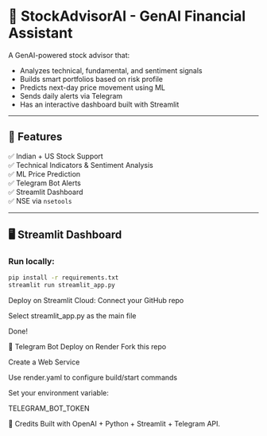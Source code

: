 # 🧠 StockAdvisorAI - GenAI Financial Assistant

A GenAI-powered stock advisor that:
- Analyzes technical, fundamental, and sentiment signals
- Builds smart portfolios based on risk profile
- Predicts next-day price movement using ML
- Sends daily alerts via Telegram
- Has an interactive dashboard built with Streamlit

---

## 🚀 Features

✅ Indian + US Stock Support  
✅ Technical Indicators & Sentiment Analysis  
✅ ML Price Prediction  
✅ Telegram Bot Alerts  
✅ Streamlit Dashboard  
✅ NSE via `nsetools`

---

## 🖥 Streamlit Dashboard

### Run locally:

```bash
pip install -r requirements.txt
streamlit run streamlit_app.py
```

Deploy on Streamlit Cloud:
Connect your GitHub repo

Select streamlit_app.py as the main file

Done!

🤖 Telegram Bot
Deploy on Render
Fork this repo

Create a Web Service

Use render.yaml to configure build/start commands

Set your environment variable:

TELEGRAM_BOT_TOKEN

🧠 Credits
Built with OpenAI + Python + Streamlit + Telegram API.
